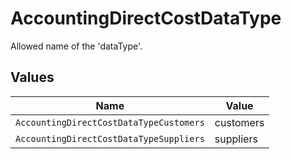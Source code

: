 # AccountingDirectCostDataType

Allowed name of the 'dataType'.


## Values

| Name                                    | Value                                   |
| --------------------------------------- | --------------------------------------- |
| `AccountingDirectCostDataTypeCustomers` | customers                               |
| `AccountingDirectCostDataTypeSuppliers` | suppliers                               |